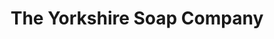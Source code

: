 ---
title: "The Yorkshire Soap Company"
url: /harrogate/the-yorkshire-soap-company/
shop: beauty
---